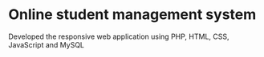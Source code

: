 # Online student management system
Developed the responsive web application using PHP, HTML, CSS, JavaScript and MySQL
